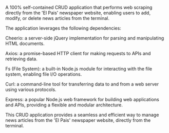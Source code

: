 A 100% self-contained CRUD application that performs web scraping directly from the 'El Pais' newspaper website, enabling users to add, modify, or delete news articles from the terminal.

The application leverages the following dependencies:

Cheerio: a server-side jQuery implementation for parsing and manipulating HTML documents.

Axios: a promise-based HTTP client for making requests to APIs and retrieving data.

Fs (File System): a built-in Node.js module for interacting with the file system, enabling file I/O operations.

Curl: a command-line tool for transferring data to and from a web server using various protocols.

Express: a popular Node.js web framework for building web applications and APIs, providing a flexible and modular architecture.


This CRUD application provides a seamless and efficient way to manage news articles from the 'El Pais' newspaper website, directly from the terminal.
